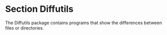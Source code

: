 # Section Diffutils

The Diffutils package contains programs that show the differences between files
or directories.
